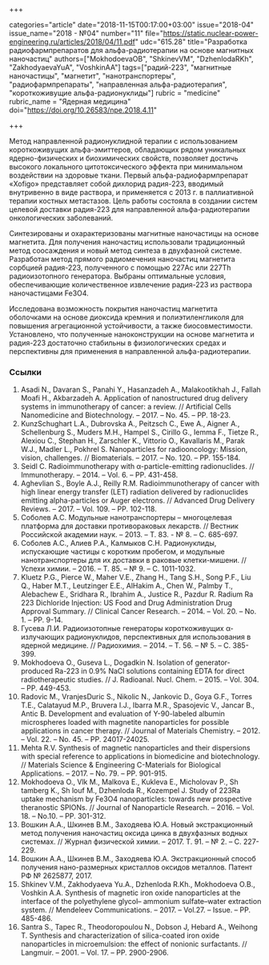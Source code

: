 +++

categories="article"
date="2018-11-15T00:17:00+03:00"
issue="2018-04"
issue_name="2018 - №04"
number="11"
file="https://static.nuclear-power-engineering.ru/articles/2018/04/11.pdf"
udc="615.28"
title="Разработка радиофармпрепаратов для альфа-радиотерапии на основе магнитных наночастиц"
authors=["MokhodoevaOB", "ShkinevVM", "DzhenlodaRKh", "ZakhodyaevaYuA", "VoshkinAA"]
tags=["радий-223", "магнитные наночастицы", "магнетит", "нанотранспортеры", "радиофармпрепараты", "направленная альфа-радиотерапия", "короткоживущие альфа-радионуклиды"]
rubric = "medicine"
rubric_name = "Ядерная медицина"
doi="https://doi.org/10.26583/npe.2018.4.11"

+++

Метод направленной радионуклидной терапии с использованием короткоживущих альфа-эмиттеров, обладающих рядом уникальных ядерно-физических и биохимических свойств, позволяет достичь высокого локального цитотоксического эффекта при минимальном воздействии на здоровые ткани. Первый альфа-радиофармпрепарат «Xofigo» представляет собой дихлорид радия-223, вводимый внутривенно в виде раствора, и применяется с 2013 г. в паллиативной терапии костных метастазов. Цель работы состояла в создании систем целевой доставки радия-223 для направленной альфа-радиотерапии онкологических заболеваний.

Синтезированы и охарактеризованы магнитные наночастицы на основе магнетита. Для получения наночастиц использовали традиционный метод соосаждения и новый метод синтеза в двухфазной системе. Разработан метод прямого радиомечения наночастиц магнетита сорбцией радия-223, полученного с помощью 227Ac или 227Th радиоизотопного генератора. Выбраны оптимальные условия, обеспечивающие количественное извлечение радия-223 из раствора наночастицами Fe3O4.

Исследована возможность покрытия наночастиц магнетита оболочками на основе диоксида кремния и полиэтиленгликоля для повышения агрегационной устойчивости, а также биосовместимости. Установлено, что полученные наноконструкции на основе магнетита и радия-223 достаточно стабильны в физиологических средах и перспективны для применения в направленной альфа-радиотерапии.

### Ссылки

1. Asadi N., Davaran S., Panahi Y., Hasanzadeh A., Malakootikhah J., Fallah Moafi H., Akbarzadeh A. Application of nanostructured drug delivery systems in immunotherapy of cancer: a review. // Artificial Cells Nanomedicine and Biotechnology. – 2017. – No. 45. – PP. 18-23.
2. KunzSchughart L.A., Dubrovska A., Peitzsch C., Ewe A., Aigner A., Schellenburg S., Muders M.H., Hampel S., Cirillo G., Iemma F., Tietze R., Alexiou C., Stephan H., Zarschler K., Vittorio O., Kavallaris M., Parak W.J., Madler L., Pokhrel S. Nanoparticles for radiooncology: Mission, vision, challenges. // Biomaterials. – 2017. – No. 120. – PP. 155-184.
3. Seidl C. Radioimmunotherapy with α-particle-emitting radionuclides. // Immunotherapy. – 2014. – Vol. 6. – PP. 431-458.
4. Aghevlian S., Boyle A.J., Reilly R.M. Radioimmunotherapy of cancer with high linear energy transfer (LET) radiation delivered by radionuclides emitting alpha-particles or Auger electrons. // Advanced Drug Delivery Reviews. – 2017. – Vol. 109. – PP. 102-118.
5. Соболев А.С. Модульные нанотранспортеры – многоцелевая платформа для доставки противораковых лекарств. // Вестник Российской академии наук. – 2013. – Т. 83. - № 8. – С. 685-697.
6. Соболев А.С., Алиев Р.А., Калмыков С.Н. Радионуклиды, испускающие частицы с коротким пробегом, и модульные нанотранспортеры для их доставки в раковые клетки-мишени. // Успехи химии. – 2016. – Т. 85. – № 9. – С. 1011-1032.
7. Kluetz P.G., Pierce W., Maher V.E., Zhang H., Tang S.H., Song P.F., Liu Q., Haber M.T., Leutzinger E.E., AlHakim A., Chen W., Palmby T., Alebachew E., Sridhara R., Ibrahim A., Justice R., Pazdur R. Radium Ra 223 Dichloride Injection: US Food and Drug Administration Drug Approval Summary. // Clinical Cancer Research. – 2014. – Vol. 20. – No. 1. – PP. 9-14.
8. Гусева Л.И. Радиоизотопные генераторы короткоживущих α-излучающих радионуклидов, перспективных для использования в ядерной медицине. // Радиохимия. – 2014. – Т. 56. – № 5. – С. 385-399.
9. Mokhodoeva O., Guseva L., Dogadkin N. Isolation of generator-produced Ra-223 in 0.9% NaCl solutions containing EDTA for direct radiotherapeutic studies. // J. Radioanal. Nucl. Chem. – 2015. – Vol. 304. – PP. 449-453.
10. Radovic M., VranjesDuric S., Nikolic N., Jankovic D., Goya G.F., Torres T.E., Calatayud M.P., Bruvera I.J., Ibarra M.R., Spasojevic V., Jancar B., Antic B. Development and evaluation of Y-90-labeled albumin microspheres loaded with magnetite nanoparticles for possible applications in cancer therapy. // Journal of Materials Chemistry. – 2012. – Vol. 22. – No. 45. – PP. 24017-24025.
11. Mehta R.V. Synthesis of magnetic nanoparticles and their dispersions with special reference to applications in biomedicine and biotechnology. // Materials Science & Engineering C-Materials for Biological Applications. – 2017. – No. 79. – PP. 901-915.
12. Mokhodoeva O., Vlk M., Malkova E., Kukleva E., Micholovav P., Sh tamberg K., Sh louf M., Dzhenloda R., Kozempel J. Study of 223Ra uptake mechanism by Fe3O4 nanoparticles: towards new prospective theranostic SPIONs. // Journal of Nanoparticle Research. – 2016. – Vol. 18. – No.10. – PP. 301-312.
13. Вошкин А.А., Шкинев В.М., Заходяева Ю.А. Новый экстракционный метод получения наночастиц оксида цинка в двухфазных водных системах. // Журнал физической химии. – 2017. Т. 91. – № 2. – C. 227-229.
14. Вошкин А.А., Шкинев В.М., Заходяева Ю.А. Экстракционный способ получения нано-размерных кристаллов оксидов металлов. Патент РФ № 2625877, 2017.
15. Shkinev V.M., Zakhodyaeva Yu.A., Dzhenloda R.Kh., Mokhodoeva O.B., Voshkin A.A. Synthesis of magnetic iron oxide nanoparticles at the interface of the polyethylene glycol– ammonium sulfate–water extraction system. // Mendeleev Communications. – 2017. – Vol.27. – Issue. – PP. 485-486.
16. Santra S., Tapec R., Theodoropoulou N., Dobson J, Hebard A., Weihong T. Synthesis and characterization of silica-coated iron oxide nanoparticles in microemulsion: the effect of nonionic surfactants. // Langmuir. – 2001. – Vol. 17. – PP. 2900-2906.